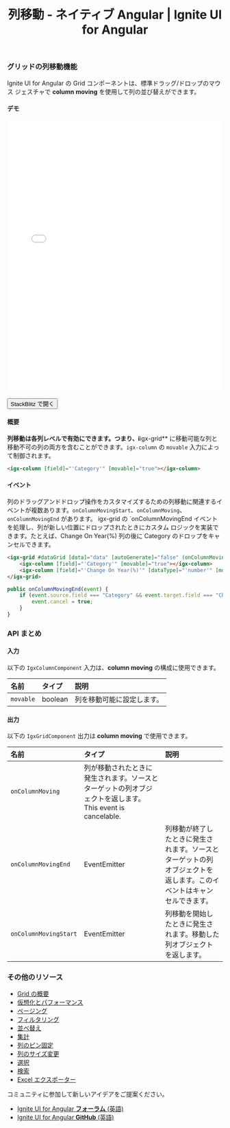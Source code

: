 ﻿---
title: 列移動 - ネイティブ Angular | Ignite UI for Angular
_description: Column moving feature provides means for reordering columns interactively via a standard drag/drop mouse gesture.
_keywords: Ignite UI for Angular, UI コントロール, Angular ウィジェット, web ウィジェット, UI ウィジェット, Angular, ネイティブ Angular コンポーネント スイート, ネイティブ Angular コントロール, ネイティブ Angular コンポーネント ライブラリ, Angular Data Grid コンポーネント, Angular Data Grid コントロール, ネイティブ Angular コンポーネント, Angular Grid コンポーネント, Angular Grid コントロール, Angular 高いパフォーマンス Grid, 列のサイズ変更, 遅延列サイズ変更, グリッド列のサイズ変更, Angular Grid 列のサイズ変更, Angular 列
_language: ja
---

### グリッドの列移動機能

Ignite UI for Angular の Grid コンポーネントは、標準ドラッグ/ドロップのマウス ジェスチャで **column moving** を使用して列の並び替えができます。

#### デモ

<div class="sample-container loading" style="height:630px">
    <iframe id="column-moving-sample-iframe" src='{environment:demosBaseUrl}/grid-moving-sample' width="100%" height="100%" seamless frameBorder="0" onload="onSampleIframeContentLoaded(this);"></iframe>
</div>
<br/>
<div>
<button data-localize="stackblitz" class="stackblitz-btn" data-iframe-id="column-moving-sample-iframe" data-demos-base-url="{environment:demosBaseUrl}">StackBlitz で開く</button>
</div>
<div class="divider--half"></div>

#### 概要
**列移動は各列レベルで有効にできます。つまり、i**igx-grid** に移動可能な列と移動不可の列の両方を含むことができます。`igx-column` の `movable` 入力によって制御されます。

```html
<igx-column [field]="'Category'" [movable]="true"></igx-column>
```

#### イベント
列のドラッグアンドドロップ操作をカスタマイズするための列移動に関連するイベントが複数あります。`onColumnMovingStart`、`onColumnMoving`、`onColumnMovingEnd` があります。
igx-grid の `onColumnMovingEnd イベントを処理し、列が新しい位置にドロップされたときにカスタム ロジックを実装できます。たとえば、Change On Year(%) 列の後に Category のドロップをキャンセルできます。

```html
<igx-grid #dataGrid [data]="data" [autoGenerate]="false" (onColumnMovingEnd)="onColumnMovingEnd($event)">
    <igx-column [field]="'Category'" [movable]="true"></igx-column>
    <igx-column [field]="'Change On Year(%)'" [dataType]="'number'" [movable]="true" ></igx-column>
</igx-grid>
```

```typescript
public onColumnMovingEnd(event) {
    if (event.source.field === "Category" && event.target.field === "Change On Year(%)") {
        event.cancel = true;
    }
}
```

### API まとめ

#### 入力
以下の `IgxColumnComponent` 入力は、**column moving** の構成に使用できます。

| 名前 | タイプ | 説明 |
| :--- | :--- | :--- |
|`movable`|boolean|列を移動可能に設定します。|

<div class="divider--half"></div>

#### 出力
以下の `IgxGridComponent` 出力は **column moving** で使用できます。

| 名前 | タイプ | 説明 |
| :--- | :--- | :--- |
|`onColumnMoving`| 列が移動されたときに発生されます。ソースとターゲットの列オブジェクトを返します。This event is cancelable.|
|`onColumnMovingEnd`| EventEmitter |列移動が終了したときに発生されます。ソースとターゲットの列オブジェクトを返します。このイベントはキャンセルできます。|
|`onColumnMovingStart`| EventEmitter |列移動を開始したときに発生されます。移動した列オブジェクトを返します。|

<div class="divider--half"></div>

### その他のリソース
<div class="divider--half"></div>

* [Grid の概要](grid.md)
* [仮想化とパフォーマンス](grid_virtualization.md)
* [ページング](grid_paging.md)
* [フィルタリング](grid_filtering.md)
* [並べ替え](grid_sorting.md)
* [集計](grid_summaries.md)
* [列のピン固定](grid_column_pinning.md)
* [列のサイズ変更](grid_column_resizing.md)
* [選択](grid_selection.md)
* [検索](grid_search.md)
* [Excel エクスポーター](exporter_excel.md)

<div class="divider--half"></div>
コミュニティに参加して新しいアイデアをご提案ください。

* [Ignite UI for Angular **フォーラム** (英語)](https://www.infragistics.com/community/forums/f/ignite-ui-for-angular)
* [Ignite UI for Angular **GitHub** (英語)](https://github.com/IgniteUI/igniteui-angular)

